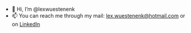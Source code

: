 - 👋 Hi, I’m @lexwuestenenk
- 📫 You can reach me through my mail: lex.wuestenenk@hotmail.com or on [LinkedIn](https://www.linkedin.com/in/lex-wuestenenk-0b0340294/?locale=nl_NL)

<!---
lexwuestenenk/lexwuestenenk is a ✨ special ✨ repository because its `README.md` (this file) appears on your GitHub profile.
You can click the Preview link to take a look at your changes.
--->

